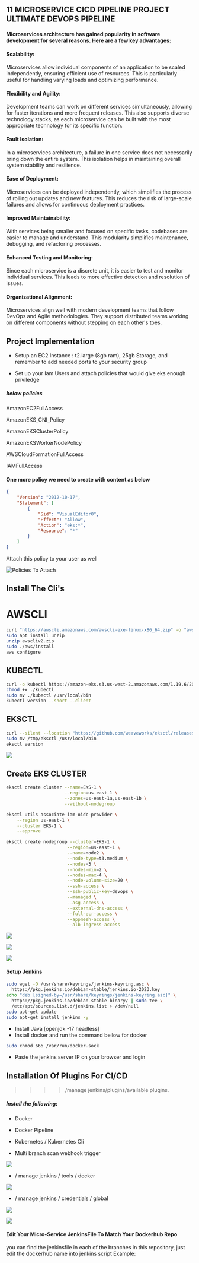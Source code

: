 ## 11 MICROSERVICE CICD PIPELINE PROJECT ULTIMATE DEVOPS PIPELINE

#### Microservices architecture has gained popularity in software development for several reasons. Here are a few key advantages:

#### Scalability:

Microservices allow individual components of an application to be scaled independently, ensuring efficient use of resources. This is particularly useful for handling varying loads and optimizing performance.

#### Flexibility and Agility:

Development teams can work on different services simultaneously, allowing for faster iterations and more frequent releases. This also supports diverse technology stacks, as each microservice can be built with the most appropriate technology for its specific function.

#### Fault Isolation:

In a microservices architecture, a failure in one service does not necessarily bring down the entire system. This isolation helps in maintaining overall system stability and resilience.

#### Ease of Deployment:

Microservices can be deployed independently, which simplifies the process of rolling out updates and new features. This reduces the risk of large-scale failures and allows for continuous deployment practices.

#### Improved Maintainability:

With services being smaller and focused on specific tasks, codebases are easier to manage and understand. This modularity simplifies maintenance, debugging, and refactoring processes.

#### Enhanced Testing and Monitoring:

Since each microservice is a discrete unit, it is easier to test and monitor individual services. This leads to more effective detection and resolution of issues.

#### Organizational Alignment:

Microservices align well with modern development teams that follow DevOps and Agile methodologies. They support distributed teams working on different components without stepping on each other's toes.

## Project Implementation

- Setup an EC2 Instance : t2.large (8gb ram), 25gb Storage, and remember to add needed ports to your security group

- Set up your Iam Users and attach policies that would give eks enough priviledge

##### below policies
AmazonEC2FullAccess

AmazonEKS_CNI_Policy

AmazonEKSClusterPolicy	

AmazonEKSWorkerNodePolicy

AWSCloudFormationFullAccess

IAMFullAccess

#### One more policy we need to create with content as below
```json
{
    "Version": "2012-10-17",
    "Statement": [
        {
            "Sid": "VisualEditor0",
            "Effect": "Allow",
            "Action": "eks:*",
            "Resource": "*"
        }
    ]
}
```
Attach this policy to your user as well

![Policies To Attach](https://github.com/jaiswaladi246/Microservice/blob/Infra-Steps/Policies.png)


## Install The Cli's

# AWSCLI

```bash
curl "https://awscli.amazonaws.com/awscli-exe-linux-x86_64.zip" -o "awscliv2.zip"
sudo apt install unzip
unzip awscliv2.zip
sudo ./aws/install
aws configure
```

## KUBECTL

```bash
curl -o kubectl https://amazon-eks.s3.us-west-2.amazonaws.com/1.19.6/2021-01-05/bin/linux/amd64/kubectl
chmod +x ./kubectl
sudo mv ./kubectl /usr/local/bin
kubectl version --short --client
```

## EKSCTL

```bash
curl --silent --location "https://github.com/weaveworks/eksctl/releases/latest/download/eksctl_$(uname -s)_amd64.tar.gz" | tar xz -C /tmp
sudo mv /tmp/eksctl /usr/local/bin
eksctl version
```

![](https://github.com/UzonduEgbombah/Microservice/assets/137091610/f65d6166-7e54-446d-b54a-9f84d5bb76be)


## Create EKS CLUSTER

```bash
eksctl create cluster --name=EKS-1 \
                      --region=us-east-1 \
                      --zones=us-east-1a,us-east-1b \
                      --without-nodegroup

eksctl utils associate-iam-oidc-provider \
    --region us-east-1 \
    --cluster EKS-1 \
    --approve

eksctl create nodegroup --cluster=EKS-1 \
                       --region=us-east-1 \
                       --name=node2 \
                       --node-type=t3.medium \
                       --nodes=3 \
                       --nodes-min=2 \
                       --nodes-max=4 \
                       --node-volume-size=20 \
                       --ssh-access \
                       --ssh-public-key=devops \
                       --managed \
                       --asg-access \
                       --external-dns-access \
                       --full-ecr-access \
                       --appmesh-access \
                       --alb-ingress-access
```


![](https://github.com/UzonduEgbombah/Microservice/assets/137091610/cba29172-1355-42a2-b105-d606524ce8b5)



![](https://github.com/UzonduEgbombah/Microservice/assets/137091610/90f1760c-b8f0-47ca-aead-489fd19e0c76)



![](https://github.com/UzonduEgbombah/Microservice/assets/137091610/73b2f38d-a6da-4320-8897-7f5e1077a128)




#### Setup Jenkins


```sh
sudo wget -O /usr/share/keyrings/jenkins-keyring.asc \
  https://pkg.jenkins.io/debian-stable/jenkins.io-2023.key
echo "deb [signed-by=/usr/share/keyrings/jenkins-keyring.asc]" \
  https://pkg.jenkins.io/debian-stable binary/ | sudo tee \
  /etc/apt/sources.list.d/jenkins.list > /dev/null
sudo apt-get update
sudo apt-get install jenkins -y
```

- Install Java [openjdk -17 headless]
- Install docker and run the command bellow for docker

```sh
sudo chmod 666 /var/run/docker.sock
```

- Paste the jenkins server IP on your browser and login


## Installation Of Plugins For CI/CD

>>>>  /manage jenkins/plugins/available plugins.

##### Install the following:

- Docker

- Docker Pipeline

- Kubernetes / Kubernetes Cli

- Multi branch scan webhook trigger


![](https://github.com/UzonduEgbombah/Microservice/assets/137091610/966e1979-d005-48c5-919a-7c074e40660f)



- / manage jenkins / tools / docker


![](https://github.com/UzonduEgbombah/Microservice/assets/137091610/58553b62-75e4-46e0-a640-2c5c727f97c6)


- / manage jenkins / credentials / global


![](https://github.com/UzonduEgbombah/Microservice/assets/137091610/a6d9e00f-4522-43b2-8eab-68cb51ad496d)


![](https://github.com/UzonduEgbombah/Microservice/assets/137091610/fb31b0f7-63b1-4cf7-913c-12bc39b80c2b)


#### Edit Your Micro-Service JenkinsFile To Match Your Dockerhub Repo

you can find the jenkinsfile in each of the branches in this repository, just edit the dockerhub name into jenkins script
Example:

```sh



















































* Create Servcie account/ROLE/BIND-ROLE/Token

















































